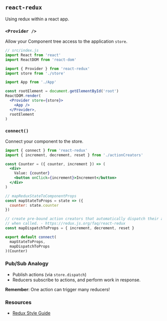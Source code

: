 ## `react-redux`

Using redux within a react app.

### `<Provider />`

Allow your Component tree access to the application `store`.

```jsx
// src/index.js
import React from 'react'
import ReactDOM from 'react-dom'

import { Provider } from 'react-redux'
import store from './store'

import App from './App'

const rootElement = document.getElementById('root')
ReactDOM.render(
  <Provider store={store}>
    <App />
  </Provider>,
  rootElement
)
```

### `connect()`

Connect your component to the store.

```jsx
import { connect } from 'react-redux'
import { increment, decrement, reset } from './actionCreators'

const Counter = ({ counter, increment }) => (
  <div>
    Value: {counter}
    <button onClick={increment}>Increment</button>
  </div>
)

// mapReduxStateToComponentProps
const mapStateToProps = state => ({
  counter: state.counter
})

// create pre-bound action creators that automatically dispatch their actions
// when called. - https://redux.js.org/faq/react-redux
const mapDispatchToProps = { increment, decrement, reset }

export default connect(
  mapStateToProps,
  mapDispatchToProps
)(Counter)
```

### Pub/Sub Analogy

* Publish actions (via `store.dispatch`)
* Reducers subscribe to actions, and perform work in response.

**Remember**: One action can trigger many reducers!

### Resources

* [Redux Style Guide](https://redux.js.org/style-guide/style-guide)
